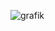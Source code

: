 ![grafik](https://user-images.githubusercontent.com/83589796/199694395-d2912364-a59a-4e40-b42c-db5792767652.png)


